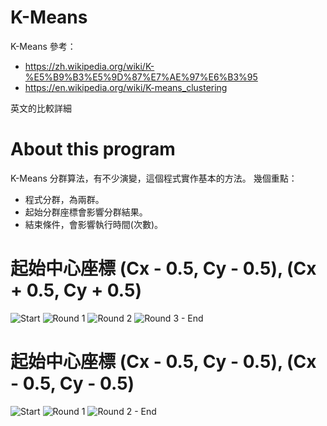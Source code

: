 # K-Means

K-Means 參考：
 - https://zh.wikipedia.org/wiki/K-%E5%B9%B3%E5%9D%87%E7%AE%97%E6%B3%95
 - https://en.wikipedia.org/wiki/K-means_clustering
  
英文的比較詳細

# About this program

K-Means 分群算法，有不少演變，這個程式實作基本的方法。
幾個重點：
 - 程式分群，為兩群。
 - 起始分群座標會影響分群結果。
 - 結束條件，會影響執行時間(次數)。

# 起始中心座標 (Cx - 0.5, Cy - 0.5), (Cx + 0.5, Cy + 0.5)

![Start](https://github.com/u0615903/HWs/blob/master/K-Means/kmeans%20001.png)
![Round 1](https://github.com/u0615903/HWs/blob/master/K-Means/kmeans%20002.png)
![Round 2](https://github.com/u0615903/HWs/blob/master/K-Means/kmeans%20003.png)
![Round 3 - End](https://github.com/u0615903/HWs/blob/master/K-Means/kmeans%20004.png)

# 起始中心座標 (Cx - 0.5, Cy - 0.5), (Cx - 0.5, Cy - 0.5)

![Start](https://github.com/u0615903/HWs/blob/master/K-Means/kmeans%20005.png)
![Round 1](https://github.com/u0615903/HWs/blob/master/K-Means/kmeans%20006.png)
![Round 2 - End](https://github.com/u0615903/HWs/blob/master/K-Means/kmeans%20007.png)
